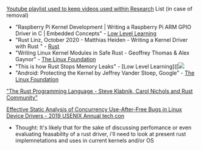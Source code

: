 [Youtube playlist used to keep videos used within Research](https://www.youtube.com/playlist?list=PL2kkY8kPiI8ZYEZ7QW13phJdMqM9pJ46b)
List (in case of removal)
+ "Raspberry Pi Kernel Development | Writing a Raspberry Pi ARM GPIO Driver in C | Embedded Concepts" - [Low Level Learning](https://www.youtube.com/c/LowLevelLearning)
+ "Rust Linz, October 2020 - Matthias Heiden - Writing a Kernel Driver with Rust " - [Rust](https://www.youtube.com/c/RustVideos)
+ "Writing Linux Kernel Modules in Safe Rust - Geoffrey Thomas & Alex Gaynor" - [The Linux Foundation](https://www.youtube.com/c/LinuxfoundationOrg)
+ "This is how Rust Stops Memory Leaks" - [Low Level Learning]([![](https://yt3.ggpht.com/ytc/AMLnZu-TWkC432XenVBKDm7rd8ShHfuAvYH8vDy69x5Q=s48-c-k-c0x00ffffff-no-rj)
+ "Android: Protecting the Kernel by Jeffrey Vander Stoep, Google" - [The Linux Foundation](https://www.youtube.com/c/LinuxfoundationOrg)

["The Rust Programming Language - Steve Klabnik, Carol Nichols and Rust Community"](https://doc.rust-lang.org/book/title-page.html)

[Effective Static Analysis of Concurrency Use-After-Free Bugs in Linux Device Drivers - 2019 USENIX Annual tech con ](https://www.usenix.org/system/files/atc19-bai.pdf)


+ Thought: It's likely that for the sake of discussing perfomance or even evaluating feasability of a rust driver, i'll need to look at present rust implemnetations and uses in current kernels and/or OS